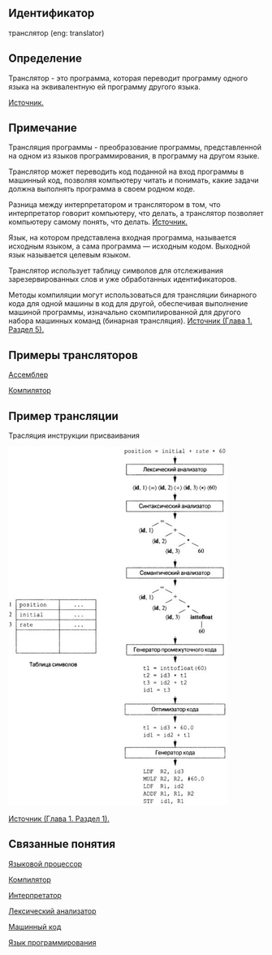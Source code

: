 ## Идентификатор
транслятор (eng: translator)


## Определение
Транслятор - это программа, которая переводит программу одного языка на эквивалентную ей программу другого языка.

[Источник.](https://www.computerhope.com/jargon/l/langproc.htm#:~:text=A%20language%20processor%20is%20a,such%20as%20Fortran%20and%20COBOL.)


## Примечание
Трансляция программы - преобразование программы, представленной на одном из языков программирования, в программу на другом языке.

Транслятор может переводить код поданной на вход программы в машинный код, позволяя компьютеру читать и понимать, какие 
задачи должна выполнять программа в своем родном коде.

Разница между интерпретатором и транслятором в том, что интерпретатор говорит компьютеру, что делать, 
а транслятор позволяет компьютеру самому понять, что делать.
[Источник.](https://www.computerhope.com/jargon/l/langproc.htm#:~:text=A%20language%20processor%20is%20a,such%20as%20Fortran%20and%20COBOL.)

Язык, на котором представлена входная программа, называется исходным языком, а сама программа — исходным кодом. 
Выходной язык называется целевым языком.

Транслятор использует таблицу символов для отслеживания зарезервированных слов и уже обработанных идентификаторов.

Методы компиляции могут использоваться для трансляции бинарного кода для одной машины в код для другой, обеспечивая
выполнение машиной программы, изначально скомпилированной для другого набора машинных команд (бинарная трансляция).
[Источник (Глава 1. Раздел 5).](../bibliography/Aho-Compilers-book.md)


## Примеры трансляторов
[Ассемблер](assembler.md)

[Компилятор](compiler.md)


## Пример трансляции
Трасляция инструкции присваивания

![](images/translator.jpg)

[Источник (Глава 1. Раздел 1).](../bibliography/Aho-Compilers-book.md)


## Связанные понятия
[Языковой процессор](language_processor.md)

[Компилятор](compiler.md)

[Интерпретатор](interpreter.md)

[Лексический анализатор](lexical_analyzer.md)

[Машинный код](machine_code.md)

[Язык программирования](programming_language.md)
